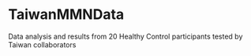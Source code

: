# TaiwanMMNData
Data analysis and results from 20 Healthy Control participants tested by Taiwan collaborators
